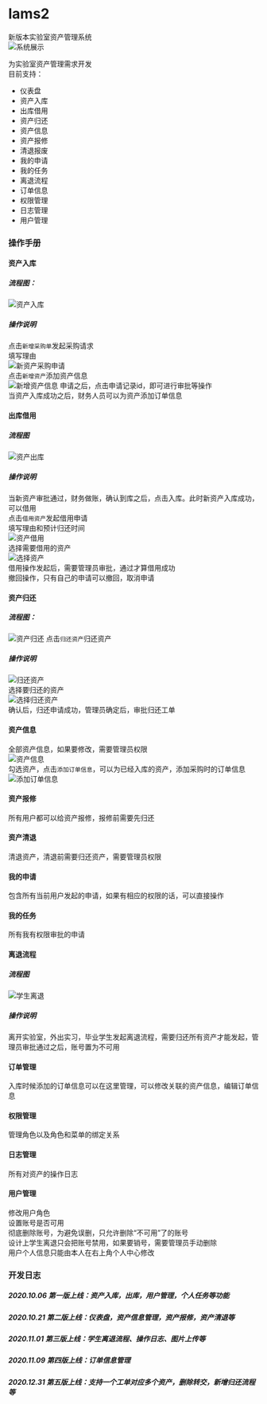 # lams2
新版本实验室资产管理系统   
![系统展示](https://raw.githubusercontent.com/huhongjian/images/main/img/20210116235512.png)

为实验室资产管理需求开发  
目前支持：  
- 仪表盘
- 资产入库
- 出库借用
- 资产归还
- 资产信息
- 资产报修
- 清退报废
- 我的申请
- 我的任务
- 离退流程
- 订单信息
- 权限管理
- 日志管理
- 用户管理

### 操作手册
#### 资产入库
##### 流程图：  
![资产入库](https://raw.githubusercontent.com/huhongjian/images/main/img/Snipaste_2020-10-08_20-06-17.jpg)
##### 操作说明
点击`新增采购单`发起采购请求  
填写理由  
![新资产采购申请](https://raw.githubusercontent.com/huhongjian/images/main/img/20210116235843.png)  
点击`新增资产`添加资产信息   
![新增资产信息](https://raw.githubusercontent.com/huhongjian/images/main/img/20210117000223.png)
申请之后，点击申请记录id，即可进行审批等操作   
当资产入库成功之后，财务人员可以为资产添加订单信息   
#### 出库借用
##### 流程图  
![资产出库](https://raw.githubusercontent.com/huhongjian/images/main/img/20210117000709.png)  
##### 操作说明
当新资产审批通过，财务做账，确认到库之后，点击入库。此时新资产入库成功，可以借用  
点击`借用资产`发起借用申请  
填写理由和预计归还时间  
![资产借用](https://raw.githubusercontent.com/huhongjian/images/main/img/20210117000900.png)  
选择需要借用的资产  
![选择资产](https://raw.githubusercontent.com/huhongjian/images/main/img/20210117001109.png)  
借用操作发起后，需要管理员审批，通过才算借用成功    
撤回操作，只有自己的申请可以撤回，取消申请  
#### 资产归还
##### 流程图：
![资产归还](https://raw.githubusercontent.com/huhongjian/images/main/img/20210117013509.png)
点击`归还资产`归还资产  
##### 操作说明
![归还资产](https://raw.githubusercontent.com/huhongjian/images/main/img/20210117010653.png)  
选择要归还的资产  
![选择归还资产](https://raw.githubusercontent.com/huhongjian/images/main/img/20210117010742.png)  
确认后，归还申请成功，管理员确定后，审批归还工单  
#### 资产信息
全部资产信息，如果要修改，需要管理员权限  
![资产信息](https://raw.githubusercontent.com/huhongjian/images/main/img/20210117010909.png)  
勾选资产，点击`添加订单信息`，可以为已经入库的资产，添加采购时的订单信息  
![添加订单信息](https://raw.githubusercontent.com/huhongjian/images/main/img/20210117011036.png)  
#### 资产报修
所有用户都可以给资产报修，报修前需要先归还
#### 资产清退
清退资产，清退前需要归还资产，需要管理员权限
#### 我的申请
包含所有当前用户发起的申请，如果有相应的权限的话，可以直接操作
#### 我的任务
所有我有权限审批的申请
#### 离退流程
##### 流程图
![学生离退](https://raw.githubusercontent.com/huhongjian/images/main/img/20201101234604.png)  
##### 操作说明
离开实验室，外出实习，毕业学生发起离退流程，需要归还所有资产才能发起，管理员审批通过之后，账号置为不可用
#### 订单管理
入库时候添加的订单信息可以在这里管理，可以修改关联的资产信息，编辑订单信息
#### 权限管理
管理角色以及角色和菜单的绑定关系
#### 日志管理
所有对资产的操作日志
#### 用户管理
修改用户角色  
设置账号是否可用  
彻底删除账号，为避免误删，只允许删除“不可用”了的账号    
设计上学生离退只会把账号禁用，如果要销号，需要管理员手动删除  
用户个人信息只能由本人在右上角个人中心修改  
### 开发日志
##### 2020.10.06 第一版上线：资产入库，出库，用户管理，个人任务等功能
##### 2020.10.21 第二版上线：仪表盘，资产信息管理，资产报修，资产清退等
##### 2020.11.01 第三版上线：学生离退流程、操作日志、图片上传等
##### 2020.11.09 第四版上线：订单信息管理
##### 2020.12.31 第五版上线：支持一个工单对应多个资产，删除转交，新增归还流程等
